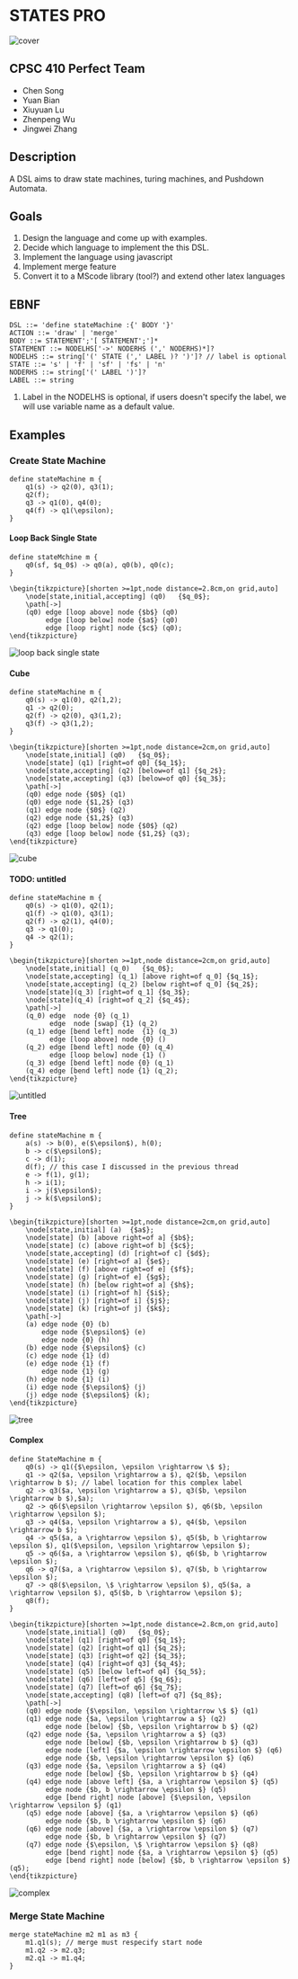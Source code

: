 # STATES PRO

![cover](./images/cover.png)

## CPSC 410 Perfect Team

- Chen Song
- Yuan Bian
- Xiuyuan Lu
- Zhenpeng Wu
- Jingwei Zhang

## Description

A DSL aims to draw state machines, turing machines, and Pushdown Automata.

## Goals

1. Design the language and come up with examples.
2. Decide which language to implement the this DSL.
3. Implement the language using javascript
4. Implement merge feature
5. Convert it to a MScode library (tool?) and extend other latex languages

## EBNF

```
DSL ::= 'define stateMachine :{' BODY '}'
ACTION ::= 'draw' | 'merge'
BODY ::= STATEMENT';'[ STATEMENT';']*
STATEMENT ::= NODELHS['->' NODERHS (',' NODERHS)*]?
NODELHS ::= string['(' STATE (',' LABEL )? ')']? // label is optional
STATE ::= 's' | 'f' | 'sf' | 'fs' | 'n'
NODERHS ::= string['(' LABEL ')']?
LABEL ::= string
```

1. Label in the NODELHS is optional, if users doesn't specify the label, we will use variable name as a default value.

## Examples

### Create State Machine

```
define stateMachine m {
    q1(s) -> q2(0), q3(1);
    q2(f);
    q3 -> q1(0), q4(0);
    q4(f) -> q1(\epsilon);
}
```

#### Loop Back Single State

```
define stateMchine m {
    q0(sf, $q_0$) -> q0(a), q0(b), q0(c);
}
```

```
\begin{tikzpicture}[shorten >=1pt,node distance=2.8cm,on grid,auto]
    \node[state,initial,accepting] (q0)   {$q_0$};
    \path[->]
    (q0) edge [loop above] node {$b$} (q0)
         edge [loop below] node {$a$} (q0)
         edge [loop right] node {$c$} (q0);
\end{tikzpicture}
```

![loop back single state](./images/loop_back_single_state.png)

#### Cube

```
define stateMachine m {
    q0(s) -> q1(0), q2(1,2);
    q1 -> q2(0);
    q2(f) -> q2(0), q3(1,2);
    q3(f) -> q3(1,2);
}
```

```
\begin{tikzpicture}[shorten >=1pt,node distance=2cm,on grid,auto]
    \node[state,initial] (q0)   {$q_0$};
    \node[state] (q1) [right=of q0] {$q_1$};
    \node[state,accepting] (q2) [below=of q1] {$q_2$};
    \node[state,accepting] (q3) [below=of q0] {$q_3$};
    \path[->]
    (q0) edge node {$0$} (q1)
    (q0) edge node {$1,2$} (q3)
    (q1) edge node {$0$} (q2)
    (q2) edge node {$1,2$} (q3)
    (q2) edge [loop below] node {$0$} (q2)
    (q3) edge [loop below] node {$1,2$} (q3);
\end{tikzpicture}
```

![cube](./images/cube.png)

#### TODO: untitled

```
define stateMachine m {
    q0(s) -> q1(0), q2(1);
    q1(f) -> q1(0), q3(1);
    q2(f) -> q2(1), q4(0);
    q3 -> q1(0);
    q4 -> q2(1);
}
```

```
\begin{tikzpicture}[shorten >=1pt,node distance=2cm,on grid,auto]
    \node[state,initial] (q_0)   {$q_0$};
    \node[state,accepting] (q_1) [above right=of q_0] {$q_1$};
    \node[state,accepting] (q_2) [below right=of q_0] {$q_2$};
    \node[state](q_3) [right=of q_1] {$q_3$};
    \node[state](q_4) [right=of q_2] {$q_4$};
    \path[->]
    (q_0) edge  node {0} (q_1)
          edge  node [swap] {1} (q_2)
    (q_1) edge [bend left] node  {1} (q_3)
          edge [loop above] node {0} ()
    (q_2) edge [bend left] node {0} (q_4)
          edge [loop below] node {1} ()
    (q_3) edge [bend left] node {0} (q_1)
    (q_4) edge [bend left] node {1} (q_2);
\end{tikzpicture}
```

![untitled](./images/untitled.png)

#### Tree

```
define stateMachine m {
    a(s) -> b(0), e($\epsilon$), h(0);
    b -> c($\epsilon$);
    c -> d(1);
    d(f); // this case I discussed in the previous thread
    e -> f(1), g(1);
    h -> i(1);
    i -> j($\epsilon$);
    j -> k($\epsilon$);
}
```

```
\begin{tikzpicture}[shorten >=1pt,node distance=2cm,on grid,auto]
    \node[state,initial] (a)  {$a$};
    \node[state] (b) [above right=of a] {$b$};
    \node[state] (c) [above right=of b] {$c$};
    \node[state,accepting] (d) [right=of c] {$d$};
    \node[state] (e) [right=of a] {$e$};
    \node[state] (f) [above right=of e] {$f$};
    \node[state] (g) [right=of e] {$g$};
    \node[state] (h) [below right=of a] {$h$};
    \node[state] (i) [right=of h] {$i$};
    \node[state] (j) [right=of i] {$j$};
    \node[state] (k) [right=of j] {$k$};
    \path[->]
    (a) edge node {0} (b)
        edge node {$\epsilon$} (e)
        edge node {0} (h)
    (b) edge node {$\epsilon$} (c)
    (c) edge node {1} (d)
    (e) edge node {1} (f)
        edge node {1} (g)
    (h) edge node {1} (i)
    (i) edge node {$\epsilon$} (j)
    (j) edge node {$\epsilon$} (k);
\end{tikzpicture}
```

![tree](./images/tree.png)

#### Complex

```
define StateMachine m {
    q0(s) -> q1({$\epsilon, \epsilon \rightarrow \$ $};
    q1 -> q2($a, \epsilon \rightarrow a $), q2($b, \epsilon \rightarrow b $); // label location for this complex label
    q2 -> q3($a, \epsilon \rightarrow a $), q3($b, \epsilon \rightarrow b $),$a);
    q2 -> q6($\epsilon \rightarrow \epsilon $), q6($b, \epsilon \rightarrow \epsilon $);
    q3 -> q4($a, \epsilon \rightarrow a $), q4($b, \epsilon \rightarrow b $);
    q4 -> q5($a, a \rightarrow \epsilon $), q5($b, b \rightarrow \epsilon $), q1($\epsilon, \epsilon \rightarrow \epsilon $);
    q5 -> q6($a, a \rightarrow \epsilon $), q6($b, b \rightarrow \epsilon $);
    q6 -> q7($a, a \rightarrow \epsilon $), q7($b, b \rightarrow \epsilon $);
    q7 -> q8($\epsilon, \$ \rightarrow \epsilon $), q5($a, a \rightarrow \epsilon $), q5($b, b \rightarrow \epsilon $);
    q8(f);
}
```

```
\begin{tikzpicture}[shorten >=1pt,node distance=2.8cm,on grid,auto]
    \node[state,initial] (q0)   {$q_0$};
    \node[state] (q1) [right=of q0] {$q_1$};
    \node[state] (q2) [right=of q1] {$q_2$};
    \node[state] (q3) [right=of q2] {$q_3$};
    \node[state] (q4) [right=of q3] {$q_4$};
    \node[state] (q5) [below left=of q4] {$q_5$};
    \node[state] (q6) [left=of q5] {$q_6$};
    \node[state] (q7) [left=of q6] {$q_7$};
    \node[state,accepting] (q8) [left=of q7] {$q_8$};
    \path[->]
    (q0) edge node {$\epsilon, \epsilon \rightarrow \$ $} (q1)
    (q1) edge node {$a, \epsilon \rightarrow a $} (q2)
         edge node [below] {$b, \epsilon \rightarrow b $} (q2)
    (q2) edge node {$a, \epsilon \rightarrow a $} (q3)
         edge node [below] {$b, \epsilon \rightarrow b $} (q3)
         edge node [left] {$a, \epsilon \rightarrow \epsilon $} (q6)
         edge node {$b, \epsilon \rightarrow \epsilon $} (q6)
    (q3) edge node {$a, \epsilon \rightarrow a $} (q4)
         edge node [below] {$b, \epsilon \rightarrow b $} (q4)
    (q4) edge node [above left] {$a, a \rightarrow \epsilon $} (q5)
         edge node {$b, b \rightarrow \epsilon $} (q5)
         edge [bend right] node [above] {$\epsilon, \epsilon \rightarrow \epsilon $} (q1)
    (q5) edge node [above] {$a, a \rightarrow \epsilon $} (q6)
         edge node {$b, b \rightarrow \epsilon $} (q6)
    (q6) edge node [above] {$a, a \rightarrow \epsilon $} (q7)
         edge node {$b, b \rightarrow \epsilon $} (q7)
    (q7) edge node {$\epsilon, \$ \rightarrow \epsilon $} (q8)
         edge [bend right] node {$a, a \rightarrow \epsilon $} (q5)
         edge [bend right] node [below] {$b, b \rightarrow \epsilon $} (q5);
\end{tikzpicture}
```

![complex](./images/complex.png)

### Merge State Machine

```
merge stateMachine m2 m1 as m3 {
    m1.q1(s); // merge must respecify start node
    m1.q2 -> m2.q3;
    m2.q1 -> m1.q4;
}
```
